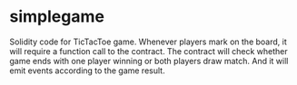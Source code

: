 # simplegame

Solidity code for TicTacToe game.
Whenever players mark on the board, it will require a function call to the contract.
The contract will check whether game ends with one player winning or both players draw match.
And it will emit events according to the game result.